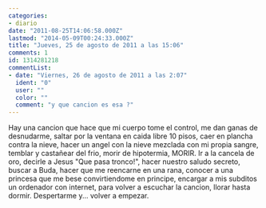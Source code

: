 ```yaml
---
categories:
- diario
date: "2011-08-25T14:06:58.000Z"
lastmod: "2014-05-09T00:24:33.000Z"
title: "Jueves, 25 de agosto de 2011 a las 15:06"
comments: 1
id: 1314281218
commentList:
- date: "Viernes, 26 de agosto de 2011 a las 2:07"
  ident: "0"
  user: ""
  color: ""
  comment: "y que cancion es esa ?"
---
```


Hay una cancion que hace que mi cuerpo tome el control, me dan ganas de desnudarme, saltar por la ventana en caida libre 10 pisos, caer en plancha contra la nieve, hacer un angel con la nieve mezclada con mi propia sangre, temblar y castañear del frio, morir de hipotermia, MORIR. Ir a la cancela de oro, decirle a Jesus "Que pasa tronco!", hacer nuestro saludo secreto, buscar a Buda, hacer que me reencarne en una rana, conocer a una princesa que me bese convirtiendome en principe, encargar a mis subditos un ordenador con internet, para volver a escuchar la cancion, llorar hasta dormir. Despertarme y... volver a empezar.